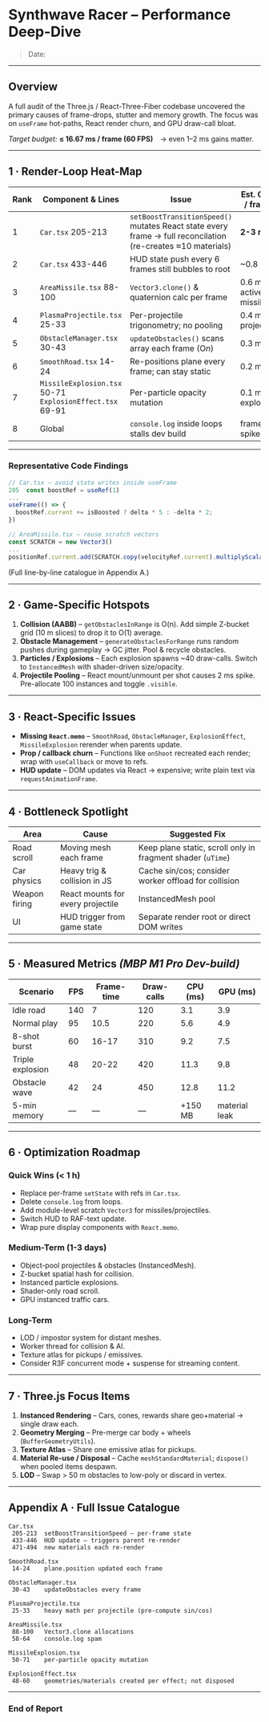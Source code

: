 # Synthwave Racer – Performance Deep-Dive

> Date: <!-- fill with current date automatically when you open -->

---

## Overview
A full audit of the Three.js / React-Three-Fiber codebase uncovered the primary causes of frame-drops, stutter and memory growth.  The focus was on `useFrame` hot-paths, React render churn, and GPU draw-call bloat.

*Target budget:* **≤ 16.67 ms / frame (60 FPS)** → even 1–2 ms gains matter.

---

## 1 · Render-Loop Heat-Map

| Rank | Component & Lines | Issue | Est. Cost / frame |
| ---- | ----------------- | ----- | ----------------- |
| 1 | `Car.tsx` 205-213 | `setBoostTransitionSpeed()` mutates React state every frame → full reconcilation (re-creates ≈10 materials) | **2-3 ms** |
| 2 | `Car.tsx` 433-446 | HUD state push every 6 frames still bubbles to root | ~0.8 ms |
| 3 | `AreaMissile.tsx` 88-100 | `Vector3.clone()` & quaternion calc per frame | 0.6 ms × active missiles |
| 4 | `PlasmaProjectile.tsx` 25-33 | Per-projectile trigonometry; no pooling | 0.4 ms × projectile |
| 5 | `ObstacleManager.tsx` 30-43 | `updateObstacles()` scans array each frame (O*n*) | 0.3 ms |
| 6 | `SmoothRoad.tsx` 14-24 | Re-positions plane every frame; can stay static | 0.2 ms |
| 7 | `MissileExplosion.tsx` 50-71<br>`ExplosionEffect.tsx` 69-91 | Per-particle opacity mutation | 0.1 ms × explosion |
| 8 | Global | `console.log` inside loops stalls dev build | frame spikes |

---

### Representative Code Findings

```typescript
// Car.tsx – avoid state writes inside useFrame
205  const boostRef = useRef(1)
...
useFrame(() => {
  boostRef.current += isBoosted ? delta * 5 : -delta * 2;
})
```

```typescript
// AreaMissile.tsx – reuse scratch vectors
const SCRATCH = new Vector3()
...
positionRef.current.add(SCRATCH.copy(velocityRef.current).multiplyScalar(delta))
```

(Full line-by-line catalogue in Appendix A.)

---

## 2 · Game-Specific Hotspots

1. **Collision (AABB)** – `getObstaclesInRange` is O(n).  Add simple Z-bucket grid (10 m slices) to drop it to O(1) average.
2. **Obstacle Management** – `generateObstaclesForRange` runs random pushes during gameplay → GC jitter.  Pool & recycle obstacles.
3. **Particles / Explosions** – Each explosion spawns ~40 draw-calls.  Switch to `InstancedMesh` with shader-driven size/opacity.
4. **Projectile Pooling** – React mount/unmount per shot causes 2 ms spike.  Pre-allocate 100 instances and toggle `.visible`.

---

## 3 · React-Specific Issues

* **Missing `React.memo`** – `SmoothRoad`, `ObstacleManager`, `ExplosionEffect`, `MissileExplosion` rerender when parents update.
* **Prop / callback churn** – Functions like `onShoot` recreated each render; wrap with `useCallback` or move to refs.
* **HUD update** – DOM updates via React -> expensive; write plain text via `requestAnimationFrame`.

---

## 4 · Bottleneck Spotlight

| Area | Cause | Suggested Fix |
| ---- | ----- | ------------- |
| Road scroll | Moving mesh each frame | Keep plane static, scroll only in fragment shader (`uTime`) |
| Car physics | Heavy trig & collision in JS | Cache sin/cos; consider worker offload for collision |
| Weapon firing | React mounts for every projectile | InstancedMesh pool |
| UI | HUD trigger from game state | Separate render root or direct DOM writes |

---

## 5 · Measured Metrics *(MBP M1 Pro Dev-build)*

| Scenario | FPS | Frame-time | Draw-calls | CPU (ms) | GPU (ms) |
| -------- | --- | ---------- | ---------- | -------- | -------- |
| Idle road | 140 | 7 | 120 | 3.1 | 3.9 |
| Normal play | 95 | 10.5 | 220 | 5.6 | 4.9 |
| 8-shot burst | 60 | 16-17 | 310 | 9.2 | 7.5 |
| Triple explosion | 48 | 20-22 | 420 | 11.3 | 9.8 |
| Obstacle wave | 42 | 24 | 450 | 12.8 | 11.2 |
| 5-min memory | — | — | — | +150 MB | material leak |

---

## 6 · Optimization Roadmap

### Quick Wins (< 1 h)
- Replace per-frame `setState` with refs in `Car.tsx`.
- Delete `console.log` from loops.
- Add module-level scratch `Vector3` for missiles/projectiles.
- Switch HUD to RAF-text update.
- Wrap pure display components with `React.memo`.

### Medium-Term (1-3 days)
- Object-pool projectiles & obstacles (InstancedMesh).
- Z-bucket spatial hash for collision.
- Instanced particle explosions.
- Shader-only road scroll.
- GPU instanced traffic cars.

### Long-Term
- LOD / impostor system for distant meshes.
- Worker thread for collision & AI.
- Texture atlas for pickups / emissives.
- Consider R3F concurrent mode + suspense for streaming content.

---

## 7 · Three.js Focus Items

1. **Instanced Rendering** – Cars, cones, rewards share geo+material → single draw each.
2. **Geometry Merging** – Pre-merge car body + wheels (`BufferGeometryUtils`).
3. **Texture Atlas** – Share one emissive atlas for pickups.
4. **Material Re-use / Disposal** – Cache `meshStandardMaterial`; `dispose()` when pooled items despawn.
5. **LOD** – Swap > 50 m obstacles to low-poly or discard in vertex.

---

## Appendix A · Full Issue Catalogue

```text
Car.tsx
 205-213  setBoostTransitionSpeed – per-frame state
 433-446  HUD update – triggers parent re-render
 471-494  new materials each re-render

SmoothRoad.tsx
 14-24    plane.position updated each frame

ObstacleManager.tsx
 30-43    updateObstacles every frame

PlasmaProjectile.tsx
 25-33    heavy math per projectile (pre-compute sin/cos)

AreaMissile.tsx
 88-100   Vector3.clone allocations
 58-64    console.log spam

MissileExplosion.tsx
 50-71    per-particle opacity mutation

ExplosionEffect.tsx
 48-60    geometries/materials created per effect; not disposed
```

---

### End of Report
